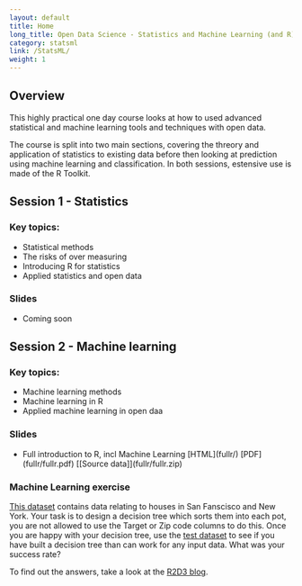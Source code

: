 ```yaml
---
layout: default
title: Home
long_title: Open Data Science - Statistics and Machine Learning (and R)
category: statsml
link: /StatsML/
weight: 1
---
```


## Overview

This highly practical one day course looks at how to used advanced statistical and machine learning tools and techniques with open data.

The course is split into two main sections, covering the threory and application of statistics to existing data before then looking at prediction using machine learning and classification. In both sessions, estensive use is made of the R Toolkit. 

## Session 1 - Statistics

### Key topics:
* Statistical methods
* The risks of over measuring
* Introducing R for statistics
* Applied statistics and open data

### Slides
* Coming soon

## Session 2 - Machine learning

### Key topics:
* Machine learning methods
* Machine learning in R
* Applied machine learning in open daa

### Slides
* Full introduction to R, incl Machine Learning \[HTML\](fullr/) \[PDF\](fullr/fullr.pdf) \[[Source data]\](fullr/fullr.zip)

### Machine Learning exercise

[This dataset](data/training-data.csv) contains data relating to houses in San Fanscisco and New York. Your task is to design a decision tree which sorts them into each pot, you are not allowed to use the Target or Zip code columns to do this. Once you are happy with your decision tree, use the [test dataset](data/test-data.csv) to see if you have built a decision tree than can work for any input data. What was your success rate?

To find out the answers, take a look at the [R2D3 blog](http://www.r2d3.us/visual-intro-to-machine-learning-part-1/). 
